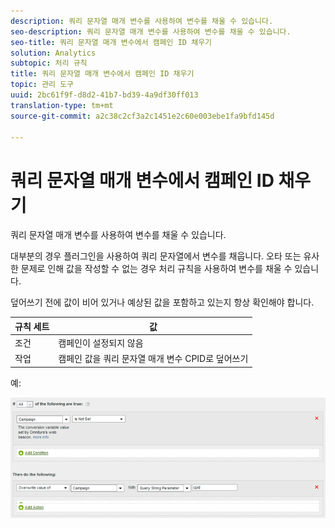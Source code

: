 ```yaml
---
description: 쿼리 문자열 매개 변수를 사용하여 변수를 채울 수 있습니다.
seo-description: 쿼리 문자열 매개 변수를 사용하여 변수를 채울 수 있습니다.
seo-title: 쿼리 문자열 매개 변수에서 캠페인 ID 채우기
solution: Analytics
subtopic: 처리 규칙
title: 쿼리 문자열 매개 변수에서 캠페인 ID 채우기
topic: 관리 도구
uuid: 2bc61f9f-d8d2-41b7-bd39-4a9df30ff013
translation-type: tm+mt
source-git-commit: a2c38c2cf3a2c1451e2c60e003ebe1fa9bfd145d

---
```



# 쿼리 문자열 매개 변수에서 캠페인 ID 채우기

쿼리 문자열 매개 변수를 사용하여 변수를 채울 수 있습니다.

대부분의 경우 플러그인을 사용하여 쿼리 문자열에서 변수를 채웁니다. 오타 또는 유사한 문제로 인해 값을 작성할 수 없는 경우 처리 규칙을 사용하여 변수를 채울 수 있습니다.

덮어쓰기 전에 값이 비어 있거나 예상된 값을 포함하고 있는지 항상 확인해야 합니다.

| 규칙 세트 | 값 |
|---|---|
| 조건 | 캠페인이 설정되지 않음 |
| 작업 | 캠페인 값을 쿼리 문자열 매개 변수 CPID로 덮어쓰기 |

예:

![](assets/set-campaign-conditionally.png)

